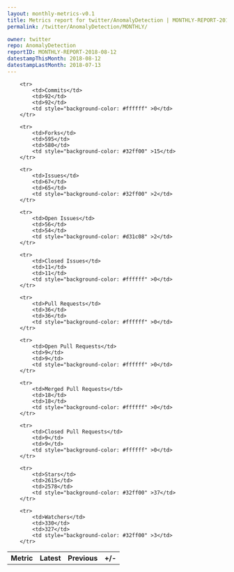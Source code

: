 ```yaml
---
layout: monthly-metrics-v0.1
title: Metrics report for twitter/AnomalyDetection | MONTHLY-REPORT-2018-08-12 | 2018-08-12
permalink: /twitter/AnomalyDetection/MONTHLY/

owner: twitter
repo: AnomalyDetection
reportID: MONTHLY-REPORT-2018-08-12
datestampThisMonth: 2018-08-12
datestampLastMonth: 2018-07-13
---
```



<table style="width: 100%;">
    <tr>
        <th>Metric</th>
        <th>Latest</th>
        <th>Previous</th>
        <th>+/-</th>
    </tr>

        <tr>
            <td>Commits</td>
            <td>92</td>
            <td>92</td>
            <td style="background-color: #ffffff" >0</td>
        </tr>
        
        <tr>
            <td>Forks</td>
            <td>595</td>
            <td>580</td>
            <td style="background-color: #32ff00" >15</td>
        </tr>
        
        <tr>
            <td>Issues</td>
            <td>67</td>
            <td>65</td>
            <td style="background-color: #32ff00" >2</td>
        </tr>
        
        <tr>
            <td>Open Issues</td>
            <td>56</td>
            <td>54</td>
            <td style="background-color: #d31c08" >2</td>
        </tr>
        
        <tr>
            <td>Closed Issues</td>
            <td>11</td>
            <td>11</td>
            <td style="background-color: #ffffff" >0</td>
        </tr>
        
        <tr>
            <td>Pull Requests</td>
            <td>36</td>
            <td>36</td>
            <td style="background-color: #ffffff" >0</td>
        </tr>
        
        <tr>
            <td>Open Pull Requests</td>
            <td>9</td>
            <td>9</td>
            <td style="background-color: #ffffff" >0</td>
        </tr>
        
        <tr>
            <td>Merged Pull Requests</td>
            <td>18</td>
            <td>18</td>
            <td style="background-color: #ffffff" >0</td>
        </tr>
        
        <tr>
            <td>Closed Pull Requests</td>
            <td>9</td>
            <td>9</td>
            <td style="background-color: #ffffff" >0</td>
        </tr>
        
        <tr>
            <td>Stars</td>
            <td>2615</td>
            <td>2578</td>
            <td style="background-color: #32ff00" >37</td>
        </tr>
        
        <tr>
            <td>Watchers</td>
            <td>330</td>
            <td>327</td>
            <td style="background-color: #32ff00" >3</td>
        </tr>
        
</table>
